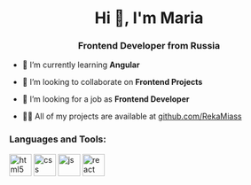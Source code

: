 <h1 align="center">Hi 👋, I'm Maria</h1>
<h3 align="center">Frontend Developer from Russia</h3>

- 🌱 I’m currently learning **Angular**

- 👯 I’m looking to collaborate on **Frontend Projects**

- 🤝 I’m looking for a job as **Frontend Developer**

- 👨‍💻 All of my projects are available at [github.com/RekaMiass](https://github.com/RekaMiass)


<h3 align="left">Languages and Tools:</h3>
<p align="left"> <img src="https://upload.wikimedia.org/wikipedia/commons/thumb/8/80/HTML5_logo_resized.svg/85px-HTML5_logo_resized.svg.png" alt="html5" width="40" height="40"/> <img src="https://upload.wikimedia.org/wikipedia/commons/thumb/6/62/CSS3_logo.svg/120px-CSS3_logo.svg.png" alt="css" width="40" height="40"/>  <img src="https://upload.wikimedia.org/wikipedia/commons/thumb/a/a8/Javascript.png/120px-Javascript.png" alt="js" width="40" height="40"/> <img src="https://upload.wikimedia.org/wikipedia/commons/thumb/4/47/React.svg/120px-React.svg.png" alt="react" width="40" height="40"/> </p>
